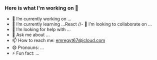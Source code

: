 ### Here is what I'm working on 👋



- 🔭 I’m currently working on ...
- 🌱 I’m currently learning ...React
//- 👯 I’m looking to collaborate on ...
- 🤔 I’m looking for help with ...
- 💬 Ask me about ...
- 📫 How to reach me: emregyt67@icloud.com
- 😄 Pronouns: ...
- ⚡ Fun fact: ...
